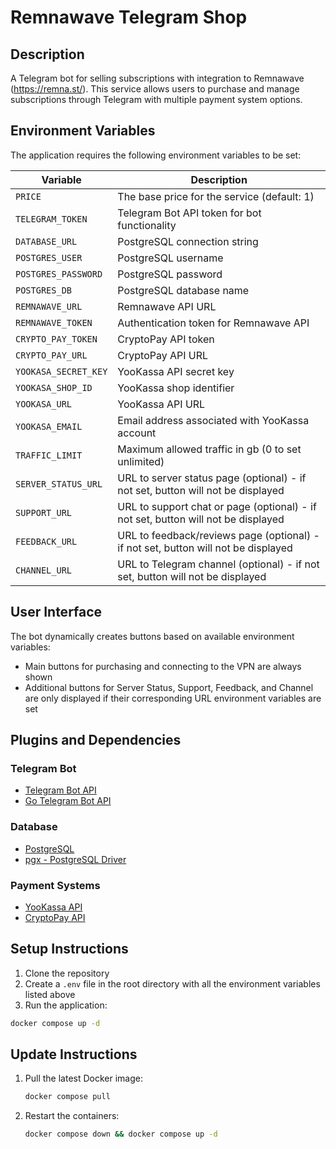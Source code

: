 # Remnawave Telegram Shop

## Description

A Telegram bot for selling subscriptions with integration to Remnawave (https://remna.st/). This service allows users to purchase and manage subscriptions through Telegram with multiple payment system options.

## Environment Variables

The application requires the following environment variables to be set:

| Variable | Description                                        |
|----------|----------------------------------------------------|
| `PRICE` | The base price for the service (default: 1)        |
| `TELEGRAM_TOKEN` | Telegram Bot API token for bot functionality       |
| `DATABASE_URL` | PostgreSQL connection string                       |
| `POSTGRES_USER` | PostgreSQL username                                |
| `POSTGRES_PASSWORD` | PostgreSQL password                                |
| `POSTGRES_DB` | PostgreSQL database name                           |
| `REMNAWAVE_URL` | Remnawave API URL                                  |
| `REMNAWAVE_TOKEN` | Authentication token for Remnawave API             |
| `CRYPTO_PAY_TOKEN` | CryptoPay API token                                |
| `CRYPTO_PAY_URL` | CryptoPay API URL                                  |
| `YOOKASA_SECRET_KEY` | YooKassa API secret key                            |
| `YOOKASA_SHOP_ID` | YooKassa shop identifier                           |
| `YOOKASA_URL` | YooKassa API URL                                   |
| `YOOKASA_EMAIL` | Email address associated with YooKassa account     |
| `TRAFFIC_LIMIT` | Maximum allowed traffic in gb (0 to set unlimited) |
| `SERVER_STATUS_URL` | URL to server status page (optional) - if not set, button will not be displayed |
| `SUPPORT_URL` | URL to support chat or page (optional) - if not set, button will not be displayed |
| `FEEDBACK_URL` | URL to feedback/reviews page (optional) - if not set, button will not be displayed |
| `CHANNEL_URL` | URL to Telegram channel (optional) - if not set, button will not be displayed |

## User Interface

The bot dynamically creates buttons based on available environment variables:
- Main buttons for purchasing and connecting to the VPN are always shown
- Additional buttons for Server Status, Support, Feedback, and Channel are only displayed if their corresponding URL environment variables are set

## Plugins and Dependencies

### Telegram Bot
- [Telegram Bot API](https://core.telegram.org/bots/api)
- [Go Telegram Bot API](https://github.com/go-telegram/bot)

### Database
- [PostgreSQL](https://www.postgresql.org/)
- [pgx - PostgreSQL Driver](https://github.com/jackc/pgx)

### Payment Systems
- [YooKassa API](https://yookassa.ru/developers/api)
- [CryptoPay API](https://help.crypt.bot/crypto-pay-api)


## Setup Instructions

1. Clone the repository
2. Create a `.env` file in the root directory with all the environment variables listed above
3. Run the application:

```bash
docker compose up -d
```

## Update Instructions

1. Pull the latest Docker image:
   ```bash
   docker compose pull
   ```

2. Restart the containers:
   ```bash
   docker compose down && docker compose up -d
   ```